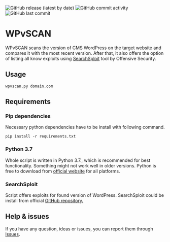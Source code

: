 ![GitHub release (latest by date)](https://img.shields.io/github/v/release/cyb3rd3s/WPvSCAN?style=for-the-badge) ![GitHub commit activity](https://img.shields.io/github/commit-activity/m/cyb3rd3s/WPvSCAN?style=for-the-badge) ![GitHub last commit](https://img.shields.io/github/last-commit/cyb3rd3s/WPvSCAN?style=for-the-badge)
# WPvSCAN
WPvSCAN scans the version of CMS WordPress on the target website and compares it with the most recent version. After that, it also offers the option of listing all know exploits using [SearchSploit](https://github.com/offensive-security/exploitdb) tool by Offensive Security.
## Usage
```
wpvscan.py domain.com
```

## Requirements
### Pip dependencies
Necessary python dependencies have to be install with following command.
```
pip install -r requirements.txt
```
### Python 3.7
Whole script is written in Python 3.7., which is recommended for best functionality. Something might not work well in older versions. Python is free to download from [official website](https://www.python.org/downloads/) for all platforms.

### SearchSploit
Script offers exploits for found version of WordPress. SearchSploit could be install from official [GitHub repository.](https://github.com/offensive-security/exploitdb)

## Help & issues
If you have any question, ideas or issues, you can report them through [Issues](https://github.com/cyb3rd3s/WPvSCAN/issues).
